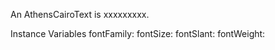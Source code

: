 An AthensCairoText is xxxxxxxxx.Instance Variables	fontFamily:		<Object>	fontSize:		<Object>	fontSlant:		<Object>	fontWeight:		<Object>	text:		<Object>fontFamily	- xxxxxfontSize	- xxxxxfontSlant	- xxxxxfontWeight	- xxxxxtext	- xxxxx